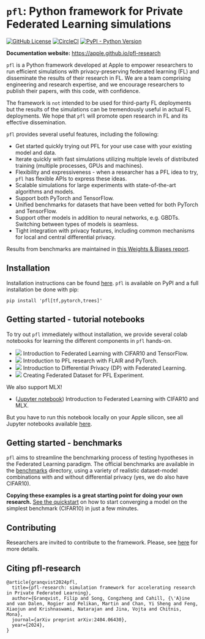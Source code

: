 # `pfl`: Python framework for Private Federated Learning simulations

[![GitHub License](https://img.shields.io/github/license/apple/pfl-research)](https://github.com/apple/pfl-research/blob/main/LICENSE)
[![CircleCI](https://dl.circleci.com/status-badge/img/gh/apple/pfl-research/tree/main.svg?style=shield)](https://dl.circleci.com/status-badge/redirect/gh/apple/pfl-research/tree/main)
[![PyPI - Python Version](https://img.shields.io/pypi/pyversions/pfl)](https://github.com/apple/pfl-research/blob/main/pyproject.toml#L18)

**Documentation website:** https://apple.github.io/pfl-research

`pfl` is a Python framework developed at Apple to empower researchers to run efficient simulations with privacy-preserving federated learning (FL) and disseminate the results of their research in FL. We are a team comprising engineering and research expertise, and we encourage researchers to publish their papers, with this code, with confidence.

The framework is `not` intended to be used for third-party FL deployments but the results of the simulations can be tremendously useful in actual FL deployments.
We hope that `pfl` will promote open research in FL and its effective dissemination.

``pfl`` provides several useful features, including the following:

* Get started quickly trying out PFL for your use case with your existing model and data.
* Iterate quickly with fast simulations utilizing multiple levels of distributed training (multiple processes, GPUs and machines).
* Flexibility and expressiveness - when a researcher has a PFL idea to try, ``pfl`` has flexible APIs to express these ideas.
* Scalable simulations for large experiments with state-of-the-art algorithms and models.
* Support both PyTorch and TensorFlow.
* Unified benchmarks for datasets that have been vetted for both PyTorch and TensorFlow.
* Support other models in addition to neural networks, e.g. GBDTs. Switching between types of models is seamless.
* Tight integration with privacy features, including common mechanisms for local and central differential privacy.

Results from benchmarks are maintained in [this Weights & Biases report](https://api.wandb.ai/links/pfl/5scd5f66).

## Installation

Installation instructions can be found [here](http://apple.github.io/pfl-research/installation.html).
`pfl` is available on PyPI and a full installation be done with pip:

```
pip install 'pfl[tf,pytorch,trees]'
```

## Getting started - tutorial notebooks

To try out `pfl` immediately without installation, we provide several colab notebooks for learning the different components in `pfl` hands-on.

* [![](https://colab.research.google.com/assets/colab-badge.svg)](https://colab.research.google.com/github/apple/pfl-research/blob/develop/tutorials/Introduction%20to%20Federated%20Learning%20with%20CIFAR10%20and%20TensorFlow.ipynb) Introduction to Federated Learning with CIFAR10 and TensorFlow.
* [![](https://colab.research.google.com/assets/colab-badge.svg)](https://colab.research.google.com/github/apple/pfl-research/blob/develop/tutorials/Introduction%20to%20PFL%20research%20with%20FLAIR.ipynb) Introduction to PFL research with FLAIR and PyTorch.
* [![](https://colab.research.google.com/assets/colab-badge.svg)](https://colab.research.google.com/github/apple/pfl-research/blob/develop/tutorials/Introduction%20to%20Differential%20Privacy%20with%20Federated%20Learning.ipynb) Introduction to Differential Privacy (DP) with Federated Learning.
* [![](https://colab.research.google.com/assets/colab-badge.svg)](https://colab.research.google.com/github/apple/pfl-research/blob/develop/tutorials/Creating%20Federated%20Dataset%20for%20PFL%20Experiment.ipynb) Creating Federated Dataset for PFL Experiment.

We also support MLX!
* ([Jupyter notebook](https://github.com/apple/pfl-research/blob/develop/tutorials/Introduction%20to%20Federated%20Learning%20with%20CIFAR10%20and%20MLX.ipynb)) Introduction to Federated Learning with CIFAR10 and MLX.

But you have to run this notebook locally on your Apple silicon, see all Jupyter notebooks available [here](https://github.com/apple/pfl-research/tree/develop/tutorials).

## Getting started - benchmarks

`pfl` aims to streamline the benchmarking process of testing hypotheses in the Federated Learning paradigm. The official benchmarks are available in the [benchmarks](./benchmarks) directory, using a variety of realistic dataset-model combinations with and without differential privacy (yes, we do also have CIFAR10).

**Copying these examples is a great starting point for doing your own research.**
[See the quickstart](./benchmarks#quickstart) on how to start converging a model on the simplest benchmark (CIFAR10) in just a few minutes.

## Contributing

Researchers are invited to contribute to the framework. Please, see [here](http://apple.github.io/pfl-research/support/contributing.html) for more details.

## Citing pfl-research

```
@article{granqvist2024pfl,
  title={pfl-research: simulation framework for accelerating research in Private Federated Learning},
  author={Granqvist, Filip and Song, Congzheng and Cahill, {\'A}ine and van Dalen, Rogier and Pelikan, Martin and Chan, Yi Sheng and Feng, Xiaojun and Krishnaswami, Natarajan and Jina, Vojta and Chitnis, Mona},
  journal={arXiv preprint arXiv:2404.06430},
  year={2024},
}
```